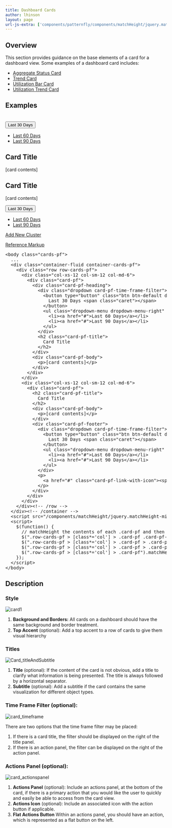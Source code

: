 ```yaml
---
title: Dashboard Cards
author: lhinson
layout: page
url-js-extra: ['components/patternfly/components/matchHeight/jquery.matchHeight-min.js']
---
```

<h2>Overview</h2>
<p>This section provides guidance on the base elements of a card for a dashboard view. Some examples of a dashboard card includes:</p>
<ul>
<li><a href="{{site.baseurl}}pattern-library/cards/aggregate-status-card/">Aggregate Status Card</a></li>
<li><a href="{{site.baseurl}}pattern-library/cards/trend-card/">Trend Card</a></li>
<li><a href="{{site.baseurl}}pattern-library/cards/utilization-bar-card/">Utilization Bar Card</a></li>
<li><a href="{{site.baseurl}}pattern-library/cards/utilization-trend-card/">Utilization Trend Card</a></li>
</ul>

<h2>Examples</h2>
<!-- don't copy this example as it's been modified to work within the context of the documentation -->
<div class="cards-pf">
  <div class="container-fluid container-cards-pf">
    <div class="row row-cards-pf" style="padding-top: 20px;">
      <div class="col-xs-12 col-sm-12 col-md-6">
        <div class="card-pf">
          <div class="card-pf-heading">
            <div class="dropdown card-pf-time-frame-filter">
              <button type="button" class="btn btn-default dropdown-toggle" data-toggle="dropdown">Last 30 Days <span class="caret"></span></button>
              <ul class="dropdown-menu dropdown-menu-right" role="menu">
                <li><a href="#">Last 60 Days</a></li>
                <li><a href="#">Last 90 Days</a></li>
              </ul>
            </div>
            <h2 class="card-pf-title">
              Card Title
            </h2>
          </div>
          <div class="card-pf-body">
            <p>[card contents]</p>
          </div>
        </div>
      </div>
      <div class="col-xs-12 col-sm-12 col-md-6">
        <div class="card-pf">
          <h2 class="card-pf-title">
            Card Title
          </h2>
          <div class="card-pf-body">
            <p>[card contents]</p>
          </div>
          <div class="card-pf-footer">
            <div class="dropdown card-pf-time-frame-filter">
              <button type="button" class="btn btn-default dropdown-toggle" data-toggle="dropdown">Last 30 Days <span class="caret"></span></button>
              <ul class="dropdown-menu dropdown-menu-right" role="menu">
                <li><a href="#">Last 60 Days</a></li>
                <li><a href="#">Last 90 Days</a></li>
              </ul>
            </div>
            <p>
              <a href="#" class="card-pf-link-with-icon"><span class="pficon pficon-add-circle-o"></span>Add New Cluster</a>
            </p>
          </div>
        </div>
      </div>
    </div><!-- /row -->
  </div>
</div>
<script>
  jQuery(function() {
    // matchHeight the contents of each .card-pf and then the .card-pf itself
    jQuery(".row-cards-pf > [class*='col'] > .card-pf .card-pf-title").matchHeight();
    jQuery(".row-cards-pf > [class*='col'] > .card-pf > .card-pf-body").matchHeight();
    jQuery(".row-cards-pf > [class*='col'] > .card-pf > .card-pf-footer").matchHeight();
    jQuery(".row-cards-pf > [class*='col'] > .card-pf").matchHeight();
  });
</script>

<p class="reference-markup"><a class="collapse-toggle collapsed" data-toggle="collapse" aria-expanded="false" aria-controls="dashboard-card-markup" href="#dashboard-card-markup">Reference Markup</a></p>
<div class="collapse" id="dashboard-card-markup">
  <pre class="prettyprint">
&lt;body class="cards-pf"&gt;
  ...
  &lt;div class="container-fluid container-cards-pf"&gt;
    &lt;div class="row row-cards-pf"&gt;
      &lt;div class="col-xs-12 col-sm-12 col-md-6"&gt;
        &lt;div class="card-pf"&gt;
          &lt;div class="card-pf-heading"&gt;
            &lt;div class="dropdown card-pf-time-frame-filter"&gt;
              &lt;button type="button" class="btn btn-default dropdown-toggle" data-toggle="dropdown"&gt;
                Last 30 Days &lt;span class="caret"&gt;&lt;/span&gt;
              &lt;/button&gt;
              &lt;ul class="dropdown-menu dropdown-menu-right" role="menu"&gt;
                &lt;li&gt;&lt;a href="#"&gt;Last 60 Days&lt;/a&gt;&lt;/li&gt;
                &lt;li&gt;&lt;a href="#"&gt;Last 90 Days&lt;/a&gt;&lt;/li&gt;
              &lt;/ul&gt;
            &lt;/div&gt;
            &lt;h2 class="card-pf-title"&gt;
              Card Title
            &lt;/h2&gt;
          &lt;/div&gt;
          &lt;div class="card-pf-body"&gt;
            &lt;p&gt;[card contents]&lt;/p&gt;
          &lt;/div&gt;
        &lt;/div&gt;
      &lt;/div&gt;
      &lt;div class="col-xs-12 col-sm-12 col-md-6"&gt;
        &lt;div class="card-pf"&gt;
          &lt;h2 class="card-pf-title"&gt;
            Card Title
          &lt;/h2&gt;
          &lt;div class="card-pf-body"&gt;
            &lt;p&gt;[card contents]&lt;/p&gt;
          &lt;/div&gt;
          &lt;div class="card-pf-footer"&gt;
            &lt;div class="dropdown card-pf-time-frame-filter"&gt;
              &lt;button type="button" class="btn btn-default dropdown-toggle" data-toggle="dropdown"&gt;
                Last 30 Days &lt;span class="caret"&gt;&lt;/span&gt;
              &lt;/button&gt;
              &lt;ul class="dropdown-menu dropdown-menu-right" role="menu"&gt;
                &lt;li&gt;&lt;a href="#"&gt;Last 60 Days&lt;/a&gt;&lt;/li&gt;
                &lt;li&gt;&lt;a href="#"&gt;Last 90 Days&lt;/a&gt;&lt;/li&gt;
              &lt;/ul&gt;
            &lt;/div&gt;
            &lt;p&gt;
              &lt;a href="#" class="card-pf-link-with-icon"&gt;&lt;span class="pficon pficon-add-circle-o"&gt;&lt;/span&gt;Add New Cluster&lt;/a&gt;
            &lt;/p&gt;
          &lt;/div&gt;
        &lt;/div&gt;
      &lt;/div&gt;
    &lt;/div&gt;&lt;!-- /row --&gt;
  &lt;/div&gt;&lt;!-- /container --&gt;
  &lt;script src="/components/matchHeight/jquery.matchHeight-min.js"&gt;&lt;/script&gt;
  &lt;script&gt;
    $(function() {
      // matchHeight the contents of each .card-pf and then the .card-pf itself
      $(".row-cards-pf &gt; [class*='col'] &gt; .card-pf .card-pf-title").matchHeight();
      $(".row-cards-pf &gt; [class*='col'] &gt; .card-pf &gt; .card-pf-body").matchHeight();
      $(".row-cards-pf &gt; [class*='col'] &gt; .card-pf &gt; .card-pf-footer").matchHeight();
      $(".row-cards-pf &gt; [class*='col'] &gt; .card-pf").matchHeight();
    });
  &lt;/script&gt;
&lt;/body&gt;</pre>
</div>


<h2>Description</h2>

<h3>Style</h3>
<div class="row">
<div class="col-md-7">
<p><img src="{{site.baseurl}}assets/img/card1.png" alt="card1"/></p>
</div>

<div class="col-md-5">
<ol>
<li><b>Background and Borders:</b> All cards on a dashboard should have the same background and border treatment.</li>
<li><b>Top Accent</b> (optional): Add a top accent to a row of cards to give them visual hierarchy</li>
</ol>
</div>
</div>


<h3>Titles</h3>
<div class="row">
<div class="col-md-7">
<p><img src="{{site.baseurl}}assets/img/Card_titleAndSubtitle.png" alt="Card_titleAndSubtitle"/></p>
</div>

<div class="col-md-5">
<ol>
<li><b>Title</b> (optional): If the content of the card is not obvious, add a title to clarify what information is being presented.  The title is always followed by a horizontal separator.</li>
<li><b>Subtitle</b> (optional): Add a subtitle if the card contains the same visualization for different object types.</li>
</ol>
</div>
</div>


<h3 id="dashboard-card-time-frame-filter">Time Frame Filter (optional):</h3>
<div class="row">
<div class="col-md-7">
<p><img src="{{site.baseurl}}assets/img/card_timeframe.png" alt="card_timeframe"/></p>
</div>

<div class="col-md-5">
<p>There are two options that the time frame filter may be placed:</p>
<ol>
<li>If there is a card title, the filter should be displayed on the right of the title panel.</li>
<li>If there is an action panel, the filter can be displayed on the right of the action panel.</li>
</ol>
</div>
</div>

<h3 id="dashboard-card-actions-panel">Actions Panel (optional):</h3>
<div class="row">
<div class="col-md-7">
<p><img src="{{site.baseurl}}assets/img/card_actionspanel.png" alt="card_actionspanel"/></p>
</div>

<div class="col-md-5">
<ol>
<li><b>Actions Panel</b> (optional): Include an actions panel, at the bottom of the card, if there is a primary action that you would like the user to quickly and easily be able to access from the card view.</li>
<li><b>Actions Icon</b> (optional): Include an associated icon with the action button if applicable.</li>
<li><b>Flat Actions Button</b> Within an actions panel, you should have an action, which is represented as a flat button on the left.</li>
</ol>
</div>
</div>
